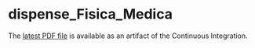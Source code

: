 # dispense_Fisica_Medica

The [latest PDF
file](./-/jobs/artifacts/master/raw/build/dispense_Fisica_Medica.pdf?job=pdf)
is available as an artifact of the Continuous Integration.

